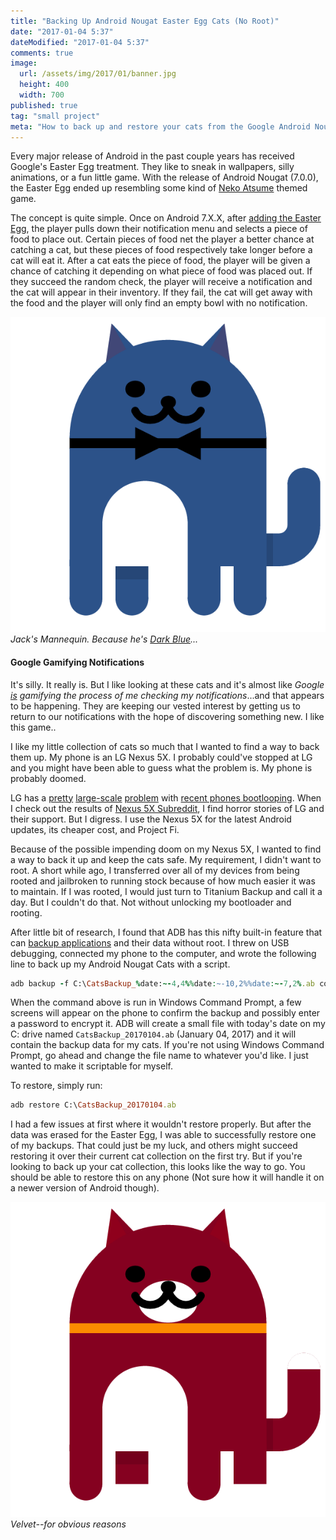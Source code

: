 ```yaml
---
title: "Backing Up Android Nougat Easter Egg Cats (No Root)"
date: "2017-01-04 5:37"
dateModified: "2017-01-04 5:37"
comments: true
image:
  url: /assets/img/2017/01/banner.jpg
  height: 400
  width: 700
published: true
tag: "small project"
meta: "How to back up and restore your cats from the Google Android Nougat Neko Easter Egg without root using ADB."
---
```


Every major release of Android in the past couple years has received Google's Easter Egg treatment. They like to sneak in wallpapers, silly animations, or a fun little game. With the release of Android Nougat (7.0.0), the Easter Egg ended up resembling some kind of [Neko Atsume](https://en.wikipedia.org/wiki/Neko_Atsume) themed game.

The concept is quite simple. Once on Android 7.X.X, after [adding the Easter Egg](http://www.howtogeek.com/269207/how-to-enable-android-nougats-cat-collecting-easter-egg/), the player pulls down their notification menu and selects a piece of food to place out. Certain pieces of food net the player a better chance at catching a cat, but these pieces of food respectively take longer before a cat will eat it. After a cat eats the piece of food, the player will be given a chance of catching it depending on what piece of food was placed out. If they succeed the random check, the player will receive a notification and the cat will appear in their inventory. If they fail, the cat will get away with the food and the player will only find an empty bowl with no notification.

![Dark blue cat from Android Nougat Easter Egg](/assets/img/2017/01/bluecat.png)*Jack's Mannequin. Because he's [Dark Blue](https://www.youtube.com/watch?v=P5LjFkibA7w)...*

#### Google Gamifying Notifications

It's silly. It really is. But I like looking at these cats and it's almost like _Google <u>is</u> gamifying the process of me checking my notifications_...and that appears to be happening. They are keeping our vested interest by getting us to return to our notifications with the hope of discovering something new. I like this game..

 I like my little collection of cats so much that I wanted to find a way to back them up. My phone is an LG Nexus 5X. I probably could've stopped at LG and you might have been able to guess what the problem is. My phone is probably doomed.

LG has a [pretty](http://www.techtimes.com/articles/186940/20161125/lg-cant-fix-nexus-5x-bootloop-issue-so-its-offering-full-refunds.htm) [large-scale](http://www.trustedreviews.com/opinions/lg-g4-bootloop-problem-how-to-diagnose-and-fix) [problem](http://www.androidauthority.com/lg-v10-bootloop-problem-711334/) with  [recent phones bootlooping](http://www.androidauthority.com/lg-bootloop-whats-going-on-735474/). When I check out the results of [Nexus 5X Subreddit](https://www.reddit.com/r/nexus5x/), I find horror stories of LG and their support. But I digress. I use the Nexus 5X for the latest Android updates, its cheaper cost, and Project Fi.

Because of the possible impending doom on my Nexus 5X, I wanted to find a way to back it up and keep the cats safe. My requirement, I didn't want to root. A short while ago, I transferred over all of my devices from being rooted and jailbroken to running stock because of how much easier it was to maintain. If I was rooted, I would just turn to Titanium Backup and call it a day. But I couldn't do that. Not without unlocking my bootloader and rooting.

After little bit of research, I found that ADB has this nifty built-in feature that can [backup applications](https://wiki.gentoo.org/wiki/Android/adb) and their data without root.
I threw on USB debugging, connected my phone to the computer, and wrote the following line to back up my Android Nougat Cats with a script.

```ruby
adb backup -f C:\CatsBackup_%date:~-4,4%%date:~-10,2%%date:~-7,2%.ab com.android.egg -system
```

When the command above is run in Windows Command Prompt, a few screens will appear on the phone to confirm the backup and possibly enter a password to encrypt it. ADB will create a small file with today's date on my C: drive named `CatsBackup_20170104.ab` (January 04, 2017) and it will contain the backup data for my cats. If you're not using Windows Command Prompt, go ahead and change the file name to whatever you'd like. I just wanted to make it scriptable for myself.

To restore, simply run:

```ruby
adb restore C:\CatsBackup_20170104.ab
```

I had a few issues at first where it wouldn't restore properly. But after the data was erased for the Easter Egg, I was able to successfully restore one of my backups. That could just be my luck, and others might succeed restoring it over their current cat collection on the first try. But if you're looking to back up your cat collection, this looks like the way to go. You should be able to restore this on any phone (Not sure how it will handle it on a newer version of Android though).

![Dark red cat from Android Nougat Easter Egg](/assets/img/2017/01/velvetcat.png)*Velvet--for obvious reasons*
